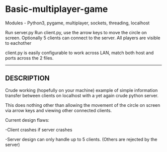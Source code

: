 # Basic-multiplayer-game
Modules - Python3, pygame, multiplayer, sockets, threading, localhost

Run server.py
Run client.py, use the arrow keys to move the circle on screen.
Optionally 5 clients can connect to the server. All players are visible to eachother

client.py is easily configurable to work across LAN, match both host and ports across the 2 files.

-----------
DESCRIPTION
-----------
Crude working (hopefully on your machine) example of simple information transfer between clients on localhost with a
yet again crude python server.

This does nothing other than allowing the movement of the circle on screen via arrow keys and viewing other connected clients.

Current design flaws:

-Client crashes if server crashes

-Server design can only handle up to 5 clients. (Others are rejected by the server)
